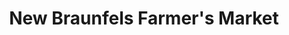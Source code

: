 ---
title: "New Braunfels Farmer's Market"
url: /new-braunfels/new-braunfels-farmers-market/
shop: farm
---